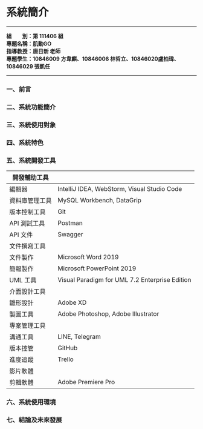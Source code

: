 系統簡介
====

---

**組  別：第 111406 組**  
**專題名稱：肌動GO**  
**指導教授：唐日新 老師**  
**專題學生：10846009 方韋麒、10846006 林哲立、10846020盧柏瑋、10846029 張凱任**

---

### 一、前言


### 二、系統功能簡介



### 三、系統使用對象


### 四、系統特色


### 五、系統開發工具

| 開發輔助工具   |                                                |
| -------------- | ---------------------------------------------- |
| 編輯器         | IntelliJ IDEA, WebStorm, Visual Studio Code    |
| 資料庫管理工具 | MySQL Workbench, DataGrip                      |
| 版本控制工具   | Git                                            |
| API 測試工具   | Postman                                        |
| API 文件       | Swagger                                        |
| 文件撰寫工具   |                                                |
| 文件製作       | Microsoft Word 2019                            |
| 簡報製作       | Microsoft PowerPoint 2019                      |
| UML 工具       | Visual Paradigm for UML 7.2 Enterprise Edition |
| 介面設計工具   |                                                |
| 雛形設計       | Adobe XD                                       |
| 製圖工具       | Adobe Photoshop, Adobe Illustrator             |
| 專案管理工具   |                                                |
| 溝通工具       | LINE, Telegram                                 |
| 版本控管       | GitHub                                         |
| 進度追蹤       | Trello                                         |
| 影片軟體       |                                                |
| 剪輯軟體       | Adobe Premiere Pro                             |

### 六、系統使用環境


### 七、結論及未來發展


